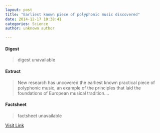 ```yaml
---
layout: post
title: "Earliest known piece of polyphonic music discovered"
date: 2014-12-17 10:38:41
categories: Science
author: unknown author

---
```



#### Digest
>digest unavailable

#### Extract
>New research has uncovered the earliest known practical piece of polyphonic music, an example of the principles that laid the foundations of European musical tradition....

#### Factsheet
>factsheet unavailable

[Visit Link](http://phys.org/news338017110.html)



